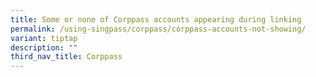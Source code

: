 ```yaml
---
title: Some or none of Corppass accounts appearing during linking
permalink: /using-singpass/corppass/corppass-accounts-not-showing/
variant: tiptap
description: ""
third_nav_title: Corppass
---
```

